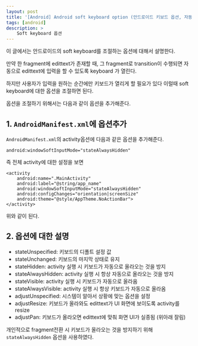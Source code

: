 ```yaml
---
layout: post
title: '[Android] Android soft keyboard option (안드로이드 키보드 옵션, 자동 키보드 열림 방지)'
tags: [android]
description: >
    Soft keyboard 옵션
---
```


이 글에서는 안드로이드의 soft keyboard를 조절하는 옵션에 대해서 설명한다. 

만약 한 fragment에 edittext가 존재할 때, 그 fragment로 transition이 수행되면 자동으로 edittext에 입력을 할 수 있도록 keyboard 가 열린다. 

하지만 사용자가 입력을 원하는 순간에만 키보드가 열리게 할 필요가 있다 이럴때 soft keyboard에 대한 옵션을 조절하면 된다.

옵션을 조절하기 위해서는 다음과 같이 옵션을 추가해준다. 

## 1. `AndroidManifest.xml`에 옵션추가

`AndroidManifest.xml`의 activity옵션에 다음과 같은 옵션을 추가해준다. 

```
android:windowSoftInputMode="stateAlwaysHidden"
```

즉 전체 activity에 대한 설정을 보면

```
<activity
    android:name=".MainActivity"
    android:label="@string/app_name"
    android:windowSoftInputMode="stateAlwaysHidden"
    android:configChanges="orientation|screenSize"
    android:theme="@style/AppTheme.NoActionBar">
</activity>
```

위와 같이 된다. 

## 2. 옵션에 대한 설명

* stateUnspecified: 키보드의 디폴트 설정 값
* stateUnchanged: 키보드의 마지막 상태로 유지
* stateHidden: activity 실행 시 키보드가 자동으로 올라오는 것을 방지
* stateAlwaysHidden: activity 실행 시 항상 자동으로 올라오는 것을 방지
* stateVisible: activity 실행 시 키보드가 자동으로 올라옴
* stateAlwaysVisible: activity 실행 시 항상 키보드가 자동으로 올라옴
* adjustUnspecified: 시스템이 알아서 상황에 맞는 옵션을 설정
* adjustResize: 키보드가 올라와도 edittext가 UI 화면에 보이도록 activity를 resize
* adjustPan: 키보드가 올라오면 edittext에 맞춰 화면 UI가 실종됨 (위아래 잘림)


개인적으로 fragment전환 시 키보드가 올라오는 것을 방지하기 위해 `stateAlwaysHidden` 옵션을 사용하였다.
